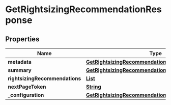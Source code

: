 

# GetRightsizingRecommendationResponse


## Properties

| Name | Type | Description | Notes |
|------------ | ------------- | ------------- | -------------|
|**metadata** | [**GetRightsizingRecommendationResponseMetadata**](GetRightsizingRecommendationResponseMetadata.md) |  |  [optional] |
|**summary** | [**GetRightsizingRecommendationResponseSummary**](GetRightsizingRecommendationResponseSummary.md) |  |  [optional] |
|**rightsizingRecommendations** | [**List**](List.md) |  |  [optional] |
|**nextPageToken** | [**String**](String.md) |  |  [optional] |
|**_configuration** | [**GetRightsizingRecommendationResponseConfiguration**](GetRightsizingRecommendationResponseConfiguration.md) |  |  [optional] |



